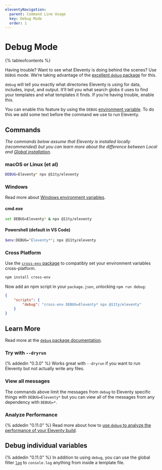 ```yaml
---
eleventyNavigation:
  parent: Command Line Usage
  key: Debug Mode
  order: 1
---
```


# Debug Mode

{% tableofcontents %}

Having trouble? Want to see what Eleventy is doing behind the scenes? Use `DEBUG` mode. We’re taking advantage of the [excellent `debug` package](https://www.npmjs.com/package/debug) for this.

`debug` will tell you exactly what directories Eleventy is using for data, includes, input, and output. It’ll tell you what search globs it uses to find your templates and what templates it finds. If you’re having trouble, enable this.

You can enable this feature by using the `DEBUG` [environment variable](/docs/environment-vars/). To do this we add some text before the command we use to run Eleventy.

## Commands

_The commands below assume that Eleventy is installed locally (recommended) but you can learn more about the difference between Local and [Global installation](/docs/global-installation/)._

### macOS or Linux (et al)

```sh
DEBUG=Eleventy* npx @11ty/eleventy
```

### Windows

Read more about [Windows environment variables](https://www.npmjs.com/package/debug#windows-command-prompt-notes).

#### cmd.exe

```sh
set DEBUG=Eleventy* & npx @11ty/eleventy
```

#### Powershell (default in VS Code)

```sh
$env:DEBUG="Eleventy*"; npx @11ty/eleventy
```

### Cross Platform

Use the [`cross-env` package](https://github.com/kentcdodds/cross-env) to compatibly set your environment variables cross-platform.

```sh
npm install cross-env
```

Now add an npm script in your `package.json`, unlocking `npm run debug`:

```json
{
	"scripts": {
		"debug": "cross-env DEBUG=Eleventy* npx @11ty/eleventy"
	}
}
```

## Learn More

Read more at the [`debug` package documentation](https://www.npmjs.com/package/debug).

### Try with `--dryrun`

{% addedin "0.3.0" %} Works great with `--dryrun` if you want to run Eleventy but not actually write any files.

### View all messages

The commands above limit the messages from `debug` to Eleventy specific things with `DEBUG=Eleventy*` but you can view all of the messages from any dependency with `DEBUG=*`.

### Analyze Performance

{% addedin "0.11.0" %} Read more about how to [use `debug` to analyze the performance of your Eleventy build](/docs/debug-performance/).

## Debug individual variables

{% addedin "0.11.0" %} In addition to using `debug`, you can use the global filter [`log`](/docs/filters/log) to `console.log` anything from inside a template file.
